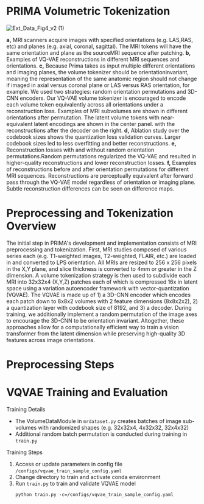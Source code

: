 # PRIMA Volumetric Tokenization
![Ext_Data_Fig4_v2 (1)](https://github.com/user-attachments/assets/3488e6db-4bc9-422e-99cb-5027a0e80e90)

**a,** MRI scanners acquire images with specified orientations (e.g. LAS,RAS, etc) and planes (e.g. axial, coronal, sagittal). The MRI tokens will have the same orientation and plane as the sourceMRI sequence after patching. **b,** Examples of VQ-VAE reconstructions in different MRI sequences and orientations. **c,** Because Prima takes as input multiple different orientations and imaging planes, the volume tokenizer should be orientationinvariant, meaning the representation of the same anatomic region should not change if imaged in axial versus coronal plane or LAS versus RAS orientation, for example. We used two strategies: random orientation permutations and 3D-CNN encoders. Our VQ-VAE volume tokenizer is encouraged to encode each volume token equivalently across all orientations under a reconstruction loss. Examples of MRI subvolumes are shown in different orientations after permutation. The latent volume tokens with near-equivalent latent encodings are shown in the center panel. with the reconstructions after the decoder on the right. **d,** Ablation study over the codebook sizes shows the quantization loss validation curves. Larger codebook sizes led to less overfitting and better reconstructions. **e,** Reconstruction losses with and without random orientation permutations.Random permutations regularized the VQ-VAE and resulted in higher-quality reconstructions and lower reconstruction losses. **f,** Examples of reconstructions before and after orientation permutations for different MRI sequences. Reconstructions are perceptually equivalent after forward pass through the VQ-VAE model regardless of orientation or imaging plane. Subtle
reconstruction differences can be seen on difference maps.



# Preprocessing and Tokenization Overview

The initial step in PRIMA's development and implementation consists of MRI preprocessing and tokenization. First, MRI studies composed of various series each (e.g. T1-weighted images, T2-weighted, FLAIR, etc.) are loaded in and converted to LPS orientation. All MRIs are resized to 256 x 256 pixels in the X,Y plane, and slice thickness is converted to 4mm or greater in the Z dimension. A volume tokenization strategy is then used to subdivide each MRI into 32x32x4 (X,Y,Z) patches each of which is compressed 16x in latent space using a variation autoencoder framework with vector-quantization (VQVAE). The VQVAE is made up of 1) a 3D-CNN encoder which encodes each patch down to 8x8x2 volumes with 2 feature dimensions (8x8x2x2), 2) a quantization layer with codebook size of 8192, and 3) a decoder. During training, we additionally implement a random permutation of the image axes to encourage the 3D-CNN to be orientation invariant. Altogether, these approaches allow for a computationally efficient way to train a vision transformer from the latent dimension while preserving high-quality 3D features across image orientations. 


# Preprocessing Steps



# VQVAE Training and Evaluation

Training Details
- The VolumeDataModule in `mrdataset.py` creates batches of image sub-volumes with randomized shapes (e.g. 32x32x4, 4x32x32, 32x4x32)
- Additional random batch permutation is conducted during training in `train.py`

Training Steps
1. Access or update parameters in config file `/configs/vqvae_train_sample_config.yaml`
2. Change directory to train and activate conda environment
3. Run `train.py` to train and validate VQVAE model
   ```
   python train.py -c=/configs/vqvae_train_sample_config.yaml
   ```


